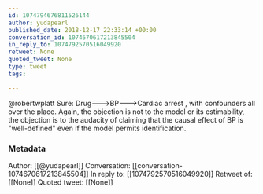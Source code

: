 ```yaml
---
id: 1074794676811526144
author: yudapearl
published_date: 2018-12-17 22:33:14 +00:00
conversation_id: 1074670617213845504
in_reply_to: 1074792570516049920
retweet: None
quoted_tweet: None
type: tweet
tags:

---
```


@robertwplatt Sure:    Drug---&gt;BP---&gt;Cardiac arrest , with confounders all over the place.
Again, the objection is not to the model or its estimability, the objection is to the audacity of claiming that the causal effect of BP is "well-defined" even if the model permits identification.

### Metadata

Author: [[@yudapearl]]
Conversation: [[conversation-1074670617213845504]]
In reply to: [[1074792570516049920]]
Retweet of: [[None]]
Quoted tweet: [[None]]
